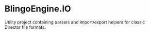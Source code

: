 ﻿# BlingoEngine.IO

Utility project containing parsers and import/export helpers for classic Director file formats.

